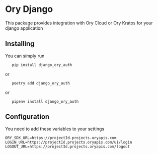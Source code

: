 # Ory Django

This package provides integration with Ory Cloud or Ory Kratos for your django application

## Installing

You can simply run

```
   pip install django_ory_auth
```

or

```
   poetry add django_ory_auth
```

or

```
   pipenv install django_ory_auth
```

## Configuration

You need to add these variables to your settings

```
ORY_SDK_URL=https://projectId.projects.oryapis.com
LOGIN_URL=https://projectId.projects.oryapis.com/ui/login
LOGOUT_URL=https://projectId.projects.oryapis.com/logout
```
